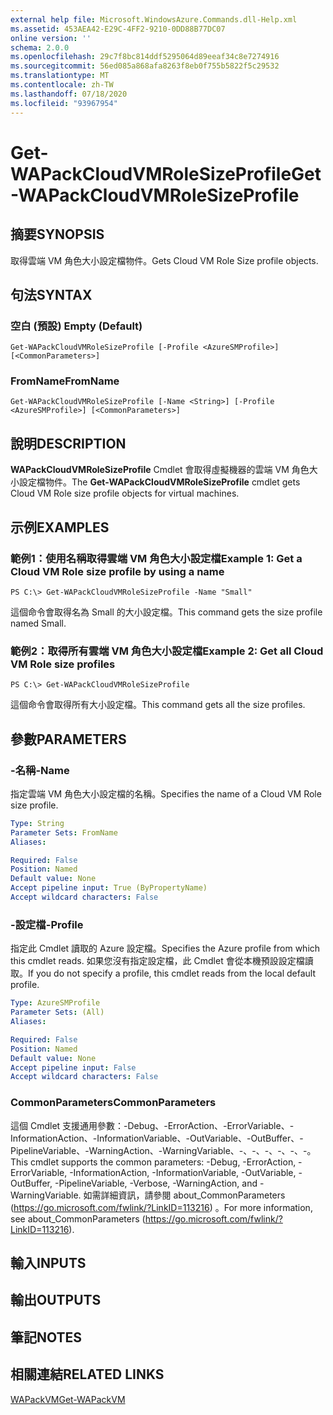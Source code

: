 ```yaml
---
external help file: Microsoft.WindowsAzure.Commands.dll-Help.xml
ms.assetid: 453AEA42-E29C-4FF2-9210-0DD88B77DC07
online version: ''
schema: 2.0.0
ms.openlocfilehash: 29c7f8bc814ddf5295064d89eeaf34c8e7274916
ms.sourcegitcommit: 56ed085a868afa8263f8eb0f755b5822f5c29532
ms.translationtype: MT
ms.contentlocale: zh-TW
ms.lasthandoff: 07/18/2020
ms.locfileid: "93967954"
---
```

# <span data-ttu-id="8c060-101">Get-WAPackCloudVMRoleSizeProfile</span><span class="sxs-lookup"><span data-stu-id="8c060-101">Get-WAPackCloudVMRoleSizeProfile</span></span>

## <span data-ttu-id="8c060-102">摘要</span><span class="sxs-lookup"><span data-stu-id="8c060-102">SYNOPSIS</span></span>
<span data-ttu-id="8c060-103">取得雲端 VM 角色大小設定檔物件。</span><span class="sxs-lookup"><span data-stu-id="8c060-103">Gets Cloud VM Role Size profile objects.</span></span>

## <span data-ttu-id="8c060-104">句法</span><span class="sxs-lookup"><span data-stu-id="8c060-104">SYNTAX</span></span>

### <span data-ttu-id="8c060-105">空白 (預設) </span><span class="sxs-lookup"><span data-stu-id="8c060-105">Empty (Default)</span></span>
```
Get-WAPackCloudVMRoleSizeProfile [-Profile <AzureSMProfile>] [<CommonParameters>]
```

### <span data-ttu-id="8c060-106">FromName</span><span class="sxs-lookup"><span data-stu-id="8c060-106">FromName</span></span>
```
Get-WAPackCloudVMRoleSizeProfile [-Name <String>] [-Profile <AzureSMProfile>] [<CommonParameters>]
```

## <span data-ttu-id="8c060-107">說明</span><span class="sxs-lookup"><span data-stu-id="8c060-107">DESCRIPTION</span></span>
<span data-ttu-id="8c060-108">**WAPackCloudVMRoleSizeProfile** Cmdlet 會取得虛擬機器的雲端 VM 角色大小設定檔物件。</span><span class="sxs-lookup"><span data-stu-id="8c060-108">The **Get-WAPackCloudVMRoleSizeProfile** cmdlet gets Cloud VM Role size profile objects for virtual machines.</span></span>

## <span data-ttu-id="8c060-109">示例</span><span class="sxs-lookup"><span data-stu-id="8c060-109">EXAMPLES</span></span>

### <span data-ttu-id="8c060-110">範例1：使用名稱取得雲端 VM 角色大小設定檔</span><span class="sxs-lookup"><span data-stu-id="8c060-110">Example 1: Get a Cloud VM Role size profile by using a name</span></span>
```
PS C:\> Get-WAPackCloudVMRoleSizeProfile -Name "Small"
```

<span data-ttu-id="8c060-111">這個命令會取得名為 Small 的大小設定檔。</span><span class="sxs-lookup"><span data-stu-id="8c060-111">This command gets the size profile named Small.</span></span>

### <span data-ttu-id="8c060-112">範例2：取得所有雲端 VM 角色大小設定檔</span><span class="sxs-lookup"><span data-stu-id="8c060-112">Example 2: Get all Cloud VM Role size profiles</span></span>
```
PS C:\> Get-WAPackCloudVMRoleSizeProfile
```

<span data-ttu-id="8c060-113">這個命令會取得所有大小設定檔。</span><span class="sxs-lookup"><span data-stu-id="8c060-113">This command gets all the size profiles.</span></span>

## <span data-ttu-id="8c060-114">參數</span><span class="sxs-lookup"><span data-stu-id="8c060-114">PARAMETERS</span></span>

### <span data-ttu-id="8c060-115">-名稱</span><span class="sxs-lookup"><span data-stu-id="8c060-115">-Name</span></span>
<span data-ttu-id="8c060-116">指定雲端 VM 角色大小設定檔的名稱。</span><span class="sxs-lookup"><span data-stu-id="8c060-116">Specifies the name of a Cloud VM Role size profile.</span></span>

```yaml
Type: String
Parameter Sets: FromName
Aliases: 

Required: False
Position: Named
Default value: None
Accept pipeline input: True (ByPropertyName)
Accept wildcard characters: False
```

### <span data-ttu-id="8c060-117">-設定檔</span><span class="sxs-lookup"><span data-stu-id="8c060-117">-Profile</span></span>
<span data-ttu-id="8c060-118">指定此 Cmdlet 讀取的 Azure 設定檔。</span><span class="sxs-lookup"><span data-stu-id="8c060-118">Specifies the Azure profile from which this cmdlet reads.</span></span>
<span data-ttu-id="8c060-119">如果您沒有指定設定檔，此 Cmdlet 會從本機預設設定檔讀取。</span><span class="sxs-lookup"><span data-stu-id="8c060-119">If you do not specify a profile, this cmdlet reads from the local default profile.</span></span>

```yaml
Type: AzureSMProfile
Parameter Sets: (All)
Aliases: 

Required: False
Position: Named
Default value: None
Accept pipeline input: False
Accept wildcard characters: False
```

### <span data-ttu-id="8c060-120">CommonParameters</span><span class="sxs-lookup"><span data-stu-id="8c060-120">CommonParameters</span></span>
<span data-ttu-id="8c060-121">這個 Cmdlet 支援通用參數：-Debug、-ErrorAction、-ErrorVariable、-InformationAction、-InformationVariable、-OutVariable、-OutBuffer、-PipelineVariable、-WarningAction、-WarningVariable、-、-、-、-、-、-。</span><span class="sxs-lookup"><span data-stu-id="8c060-121">This cmdlet supports the common parameters: -Debug, -ErrorAction, -ErrorVariable, -InformationAction, -InformationVariable, -OutVariable, -OutBuffer, -PipelineVariable, -Verbose, -WarningAction, and -WarningVariable.</span></span> <span data-ttu-id="8c060-122">如需詳細資訊，請參閱 about_CommonParameters (https://go.microsoft.com/fwlink/?LinkID=113216) 。</span><span class="sxs-lookup"><span data-stu-id="8c060-122">For more information, see about_CommonParameters (https://go.microsoft.com/fwlink/?LinkID=113216).</span></span>

## <span data-ttu-id="8c060-123">輸入</span><span class="sxs-lookup"><span data-stu-id="8c060-123">INPUTS</span></span>

## <span data-ttu-id="8c060-124">輸出</span><span class="sxs-lookup"><span data-stu-id="8c060-124">OUTPUTS</span></span>

## <span data-ttu-id="8c060-125">筆記</span><span class="sxs-lookup"><span data-stu-id="8c060-125">NOTES</span></span>

## <span data-ttu-id="8c060-126">相關連結</span><span class="sxs-lookup"><span data-stu-id="8c060-126">RELATED LINKS</span></span>

[<span data-ttu-id="8c060-127">WAPackVM</span><span class="sxs-lookup"><span data-stu-id="8c060-127">Get-WAPackVM</span></span>](./Get-WAPackVM.md)


